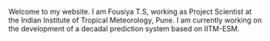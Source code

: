 Welcome to my website. I am Fousiya T.S, working as Project Scientist at the Indian Institute of Tropical Meteorology, Pune.
I am currently working on the development of a decadal prediction system based on IITM-ESM.

